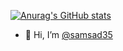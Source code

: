 [![Anurag's GitHub stats](https://github-readme-stats.vercel.app/api?username=samsad35&show_icons=true&theme=radical)](https://github.com/anuraghazra/github-readme-stats)


- 👋 Hi, I’m [@samsad35](https://samsad35.github.io/)



